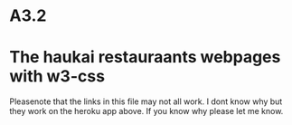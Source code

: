 # A3.2
# The haukai restauraants webpages with w3-css
<!-- joshua fox 5021619-->
<!-- The link for the website is https://stark-scrubland-58590.herokuapp.com
The staff portal requires user: staff, and password: password.
 -->

 Pleasenote that the links in this file may not all work. 
 I dont know why but they work on the heroku app above.
 If you know why please let me know.